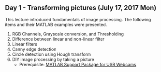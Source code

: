 Day 1 - Transforming pictures (July 17, 2017 Mon)
------------
This lecture introduced fundamentals of image processing. The following items and their MATLAB examples were presented. 

1. RGB Channels, Grayscale conversion, and Thresholding
1. Difference between linear and non-linear filter
1. Linear filters
1. Canny edge detection
1. Circle detection using Hough transform
1. DIY image processing by taking a picture
   * Prerequisite: [MATLAB Support Package for USB Webcams](https://www.mathworks.com/help/supportpkg/usbwebcams/ug/installing-the-webcams-support-package.html)